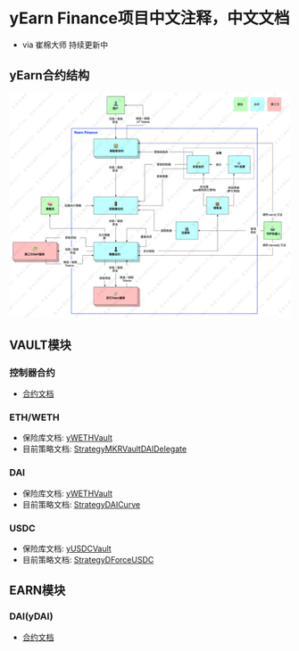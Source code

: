 # yEarn Finance项目中文注释，中文文档

- via 崔棉大师 持续更新中

## yEarn合约结构
![](./yearn-protocol-v0.06.png)

## VAULT模块

### 控制器合约

- [合约文档](./docs/Controller.md)

### ETH/WETH

- 保险库文档: [yWETHVault](./docs/yWETHVault.md)
- 目前策略文档: [StrategyMKRVaultDAIDelegate](./docs/StrategyMKRVaultDAIDelegate.md)

### DAI

- 保险库文档: [yWETHVault](./docs/yDAIVault.md)
- 目前策略文档: [StrategyDAICurve](./docs/StrategyDAICurve.md)

### USDC

- 保险库文档: [yUSDCVault](./docs/yUSDCVault.md)
- 目前策略文档: [StrategyDForceUSDC](./docs/StrategyDForceUSDC.md)

## EARN模块

### DAI(yDAI)

- [合约文档](./docs/iearnDAI(yDAI).md)